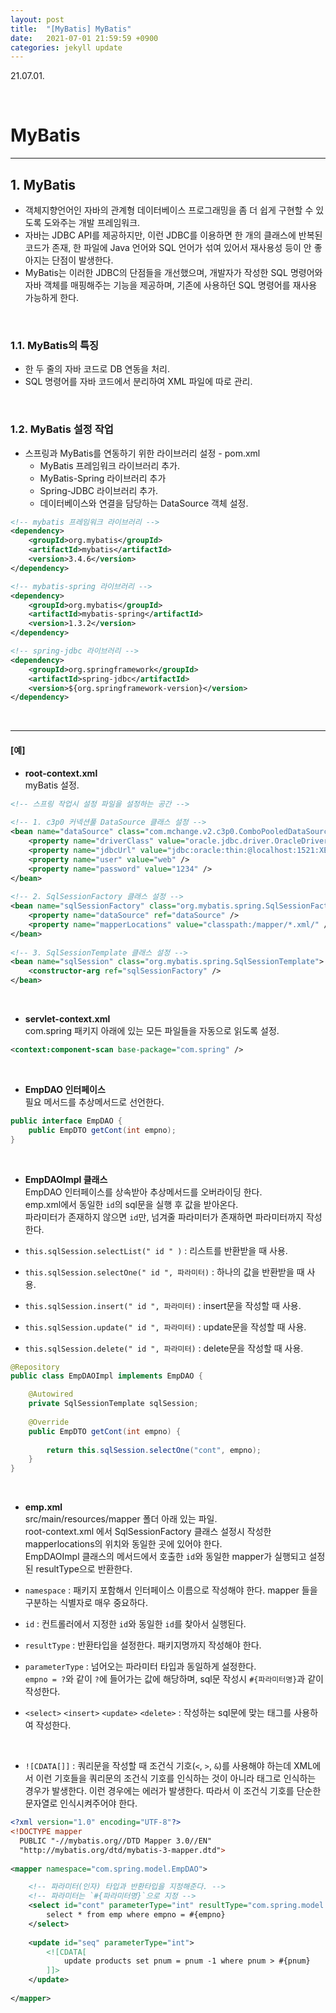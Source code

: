 ```yaml
---
layout: post
title:  "[MyBatis] MyBatis"
date:   2021-07-01 21:59:59 +0900
categories: jekyll update
---
```

21.07.01.

<br>

# MyBatis
---
## 1. MyBatis
- 객체지향언어인 자바의 관계형 데이터베이스 프로그래밍을 좀 더 쉽게 구현할 수 있도록 도와주는 개발 프레임워크.
- 자바는 JDBC API를 제공하지만, 이런 JDBC를 이용하면 한 개의 클래스에 반복된 코드가 존재, 한 파일에 Java 언어와 SQL 언어가 섞여 있어서 재사용성 등이 안 좋아지는 단점이 발생한다.
- MyBatis는 이러한 JDBC의 단점들을 개선했으며, 개발자가 작성한 SQL 명령어와 자바 객체를 매핑해주는 기능을 제공하며, 기존에 사용하던 SQL 명령어를 재사용 가능하게 한다.

<br>

### 1.1. MyBatis의 특징
- 한 두 줄의 자바 코드로 DB 연동을 처리.
- SQL 명령어를 자바 코드에서 분리하여 XML 파일에 따로 관리.

<br>

### 1.2. MyBatis 설정 작업
- 스프링과 MyBatis를 연동하기 위한 라이브러리 설정 - pom.xml
	- MyBatis 프레임워크 라이브러리 추가.
	- MyBatis-Spring 라이브러리 추가
	- Spring-JDBC 라이브러리 추가.
	- 데이터베이스와 연결을 담당하는 DataSource 객체 설정. 
	
```xml
<!-- mybatis 프레임워크 라이브러리 -->
<dependency>
    <groupId>org.mybatis</groupId>
    <artifactId>mybatis</artifactId>
    <version>3.4.6</version>
</dependency>
```

```xml
<!-- mybatis-spring 라이브러리 -->
<dependency>
    <groupId>org.mybatis</groupId>
    <artifactId>mybatis-spring</artifactId>
    <version>1.3.2</version>
</dependency>
```

```xml
<!-- spring-jdbc 라이브러리 -->
<dependency>
    <groupId>org.springframework</groupId>
    <artifactId>spring-jdbc</artifactId>
    <version>${org.springframework-version}</version>
</dependency>
```

<br>

---
#### [예]

* **root-context.xml**   
myBatis 설정.

```xml
<!-- 스프링 작업시 설정 파일을 설정하는 공간 -->
	
<!-- 1. c3p0 커넥션풀 DataSource 클래스 설정 -->
<bean name="dataSource" class="com.mchange.v2.c3p0.ComboPooledDataSource">
	<property name="driverClass" value="oracle.jdbc.driver.OracleDriver" />
	<property name="jdbcUrl" value="jdbc:oracle:thin:@localhost:1521:XE" />
	<property name="user" value="web" />
	<property name="password" value="1234" />
</bean>
	
<!-- 2. SqlSessionFactory 클래스 설정 -->
<bean name="sqlSessionFactory" class="org.mybatis.spring.SqlSessionFactoryBean">
	<property name="dataSource" ref="dataSource" />
	<property name="mapperLocations" value="classpath:/mapper/*.xml/" />
</bean>
	
<!-- 3. SqlSessionTemplate 클래스 설정 -->
<bean name="sqlSession" class="org.mybatis.spring.SqlSessionTemplate">
	<constructor-arg ref="sqlSessionFactory" />
</bean>
```

<br>

* **servlet-context.xml**    
com.spring 패키지 아래에 있는 모든 파일들을 자동으로 읽도록 설정.

```xml
<context:component-scan base-package="com.spring" />
```

<br>

* **EmpDAO 인터페이스**    
필요 메서드를 추상메서드로 선언한다.  

```java
public interface EmpDAO {
	public EmpDTO getCont(int empno);
}
```

<br>

* **EmpDAOImpl 클래스**    
EmpDAO 인터페이스를 상속받아 추상메서드를 오버라이딩 한다.   
emp.xml에서 동일한 `id`의 sql문을 실행 후 값을 받아온다.  
파라미터가 존재하지 않으면 `id`만, 넘겨줄 파라미터가 존재하면 파라미터까지 작성한다.  

* `this.sqlSession.selectList(" id " )` : 리스트를 반환받을 때 사용. 
* `this.sqlSession.selectOne(" id ", 파라미터)` : 하나의 값을 반환받을 때 사용.
* `this.sqlSession.insert(" id ", 파라미터)` : insert문을 작성할 때 사용.
* `this.sqlSession.update(" id ", 파라미터)` : update문을 작성할 때 사용.
* `this.sqlSession.delete(" id ", 파라미터)` : delete문을 작성할 때 사용.

```java
@Repository
public class EmpDAOImpl implements EmpDAO {

	@Autowired
	private SqlSessionTemplate sqlSession;
	
	@Override
	public EmpDTO getCont(int empno) {
		
		return this.sqlSession.selectOne("cont", empno);
	}
}
```

<br>

* **emp.xml**    
src/main/resources/mapper 폴더 아래 있는 파일.   
root-context.xml 에서 SqlSessionFactory 클래스 설정시 작성한 mapperlocations의 위치와 동일한 곳에 있어야 한다.  
EmpDAOImpl 클래스의 메서드에서 호출한 `id`와 동일한 mapper가 실행되고 설정된 resultType으로 반환한다.  

* `namespace` : 패키지 포함해서 인터페이스 이름으로 작성해야 한다. mapper 들을 구분하는 식별자로 매우 중요하다.  
* `id` : 컨트롤러에서 지정한 `id`와 동일한 `id`를 찾아서 실행된다.  
* `resultType` : 반환타입을 설정한다. 패키지명까지 작성해야 한다.   
* `parameterType` : 넘어오는 파라미터 타입과 동일하게 설정한다.     
`empno = ?`와 같이 `?`에 들어가는 값에 해당하며, sql문 작성시 `#{파라미터명}`과 같이 작성한다.   
* `<select>` `<insert>` `<update>` `<delete>` : 작성하는 sql문에 맞는 태그를 사용하여 작성한다.    
<br>

* `![CDATA[]]` : 쿼리문을 작성할 때 조건식 기호(`<`, `>`, `&`)를 사용해야 하는데 XML에서 이런 기호들을 쿼리문의 조건식 기호를 인식하는 것이 아니라 태그로 인식하는 경우가 발생한다. 이런 경우에는 에러가 발생한다. 따라서 이 조건식 기호를 단순한 문자열로 인식시켜주어야 한다.


```xml
<?xml version="1.0" encoding="UTF-8"?>
<!DOCTYPE mapper
  PUBLIC "-//mybatis.org//DTD Mapper 3.0//EN"
  "http://mybatis.org/dtd/mybatis-3-mapper.dtd">
  
<mapper namespace="com.spring.model.EmpDAO">

	<!-- 파라미터(인자) 타입과 반환타입을 지정해준다. -->
	<!-- 파라미터는 `#{파라미터명}`으로 지정 -->
	<select id="cont" parameterType="int" resultType="com.spring.model.EmpDTO">
		select * from emp where empno = #{empno}
	</select>
	
	<update id="seq" parameterType="int">
		<![CDATA[
			update products set pnum = pnum -1 where pnum > #{pnum}
		]]>
	</update>
	
</mapper>
```
